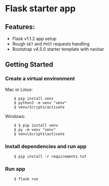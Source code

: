 # Flask starter app

## Features:
+ Flask v1.1.2 app setup
+ Rough `GET` and `POST` requests handling
+ Bootstrap v4.5.0 starter template with navbar

## Getting Started
### Create a virtual environment
Mac or Linux:
```
    $ pip install venv
    $ python3 -m venv "venv"
    $ venv/Scripts/activate
```
Windows:
```
    $ $ pip install venv
    $ py -m venv "venv"
    $ venv\Scripts\activate
```
### Install dependencies and run app
```
    $ pip install -r requirements.txt
```
### Run app
```
    $ flask run
```
